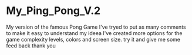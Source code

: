 # My_Ping_Pong_V.2
My version of the famous Pong Game
I've tryed to put as many comments to make it easy to understand my ideea
I've created more options for the game complexity levels, colors and screen size.
try it and give me some feed back
thank you

